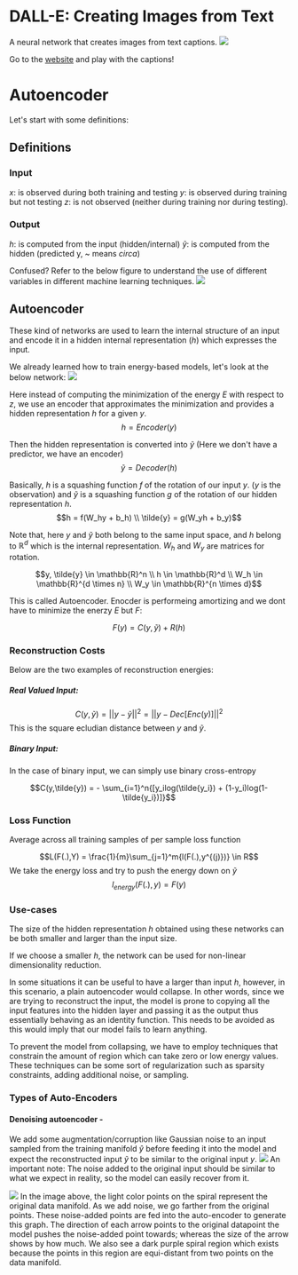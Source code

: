 # DALL-E: Creating Images from Text
A neural network that creates images from text captions. 
![](https://i.imgur.com/FosonFM.jpg)


Go to the [website](https://openai.com/blog/dall-e/) and play with the captions! 

# Autoencoder
Let's start with some definitions:

## Definitions
### Input
$x$: is observed during both training and testing
$y$: is observed during training but not testing
$z$: is not observed (neither during training nor during testing).

### Output
$h$: is computed from the input (hidden/internal)
$\tilde{y}$: is computed from the hidden (predicted y, ~ means $circa$)

Confused?
Refer to the below figure to understand the use of different variables in different machine learning techniques.
![](https://i.imgur.com/Y4CFlZc.png)

## Autoencoder

These kind of networks are used to learn the internal structure of an input and encode it in a hidden internal representation ($h$) which expresses the input.

We already learned how to train energy-based models, let's look at the below network:
![](https://i.imgur.com/NAUmcJd.png)

Here instead of computing the minimization of the energy $E$ with respect to $z$, we use an encoder that approximates the minimization and provides a hidden representation $h$ for a given $y$.
$$h = Encoder(y)$$

Then the hidden representation is converted into $\tilde{y}$ (Here we don't have a predictor, we have an encoder)
$$\tilde{y}= Decoder(h)$$

Basically, $h$ is a squashing function $f$ of the rotation of our input $y$. ($y$ is the observation) and $\tilde{y}$ is a squashing function $g$ of the rotation of our hidden representation $h$.
$$h = f(W_hy + b_h) \\
\tilde{y} = g(W_yh + b_y)$$

Note that, here $y$ and $\tilde{y}$ both belong to the same input space, and $h$ belong to $\mathbb{R}^d$ which is the internal representation. $W_h$ and $W_y$ are matrices for rotation.

$$y, \tilde{y} \in \mathbb{R}^n \\
h \in \mathbb{R}^d \\
W_h \in \mathbb{R}^{d \times n} \\
W_y \in \mathbb{R}^{n \times d}$$

This is called Autoencoder. Enocder is performeing amortizing and we dont have to minimize the enerzy  $E$ but $F$:

$$F(y) = C(y,\tilde{y}) + R(h)$$

### Reconstruction Costs
Below are the two examples of reconstruction energies:
##### Real Valued Input:
$$C(y,\tilde{y}) = ||y-\tilde{y}||^2 = ||y-Dec[Enc(y)]||^2$$
This is the square ecludian distance between $y$ and $\tilde{y}$.

##### Binary Input:
In the case of binary input, we can simply use binary cross-entropy

$$C(y,\tilde{y}) = - \sum_{i=1}^n{[y_ilog(\tilde{y_i}) + (1-y_i)log(1-\tilde{y_i})]}$$

### Loss Function
Average across all training samples of per sample loss function

$$L(F(.),Y) = \frac{1}{m}\sum_{j=1}^m{l(F(.),y^{(j)})} \in R$$
We take the energy loss and try to push the energy down on $\tilde{y}$
$$l_{energy}(F(.),y) = F(y)$$


### Use-cases
The size of the hidden representation $h$ obtained using these networks can be both smaller and larger than the input size. 

If we choose a smaller $h$, the network can be used for non-linear dimensionality reduction.

In some situations it can be useful to have a larger than input $h$, however, in this scenario, a plain autoencoder would collapse. In other words, since we are trying to reconstruct the input, the model is prone to copying all the input features into the hidden layer and passing it as the output thus essentially behaving as an identity function. This needs to be avoided as this would imply that our model fails to learn anything.

To prevent the model from collapsing, we have to employ techniques that constrain the amount of region which can take zero or low energy values. These techniques can be some sort of regularization such as sparsity constraints, adding additional noise, or sampling.

### Types of Auto-Encoders

#### Denoising autoencoder - 

We add some augmentation/corruption like Gaussian noise to an input sampled from the training manifold $\hat{y}$ before feeding it into the model and expect the reconstructed input $\tilde{y}$ to be similar to the original input $y$.
![](https://i.imgur.com/WVcDLns.png)
An important note: The noise added to the original input should be similar to what we expect in reality, so the model can easily recover from it.


![](https://i.imgur.com/j1CQe3T.jpg)
In the image above, the light color points on the spiral represent the original data manifold. As we add noise, we go farther from the original points. These noise-added points are fed into the auto-encoder to generate this graph. 
The direction of each arrow points to the original datapoint the model pushes the noise-added point towards; whereas the size of the arrow shows by how much. 
We also see a dark purple spiral region which exists because the points in this region are equi-distant from two points on the data manifold. 